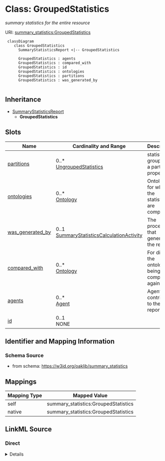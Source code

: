 # Class: GroupedStatistics
_summary statistics for the entire resource_




URI: [summary_statistics:GroupedStatistics](https://w3id.org/oaklib/summary_statistics.GroupedStatistics)


```{mermaid}
 classDiagram
    class GroupedStatistics
      SummaryStatisticsReport <|-- GroupedStatistics
      
      GroupedStatistics : agents
      GroupedStatistics : compared_with
      GroupedStatistics : id
      GroupedStatistics : ontologies
      GroupedStatistics : partitions
      GroupedStatistics : was_generated_by
      
```




## Inheritance
* [SummaryStatisticsReport](SummaryStatisticsReport.md)
    * **GroupedStatistics**



## Slots

| Name | Cardinality and Range | Description | Inheritance |
| ---  | --- | --- | --- |
| [partitions](partitions.md) | 0..* <br/> [UngroupedStatistics](UngroupedStatistics.md) | statistics grouped by a particular property | direct |
| [ontologies](ontologies.md) | 0..* <br/> [Ontology](Ontology.md) | Ontology for which the statistics are computed | [SummaryStatisticsReport](SummaryStatisticsReport.md) |
| [was_generated_by](was_generated_by.md) | 0..1 <br/> [SummaryStatisticsCalculationActivity](SummaryStatisticsCalculationActivity.md) | The process that generated the report | [SummaryStatisticsReport](SummaryStatisticsReport.md) |
| [compared_with](compared_with.md) | 0..* <br/> [Ontology](Ontology.md) | For diffs, the ontologies being compared against | [SummaryStatisticsReport](SummaryStatisticsReport.md) |
| [agents](agents.md) | 0..* <br/> [Agent](Agent.md) | Agents that contributed to the report | [SummaryStatisticsReport](SummaryStatisticsReport.md) |
| [id](id.md) | 0..1 <br/> NONE |  | [SummaryStatisticsReport](SummaryStatisticsReport.md) |







## Identifier and Mapping Information







### Schema Source


* from schema: https://w3id.org/oaklib/summary_statistics





## Mappings

| Mapping Type | Mapped Value |
| ---  | ---  |
| self | summary_statistics:GroupedStatistics |
| native | summary_statistics:GroupedStatistics |


## LinkML Source

<!-- TODO: investigate https://stackoverflow.com/questions/37606292/how-to-create-tabbed-code-blocks-in-mkdocs-or-sphinx -->

### Direct

<details>
```yaml
name: GroupedStatistics
description: summary statistics for the entire resource
from_schema: https://w3id.org/oaklib/summary_statistics
rank: 1000
is_a: SummaryStatisticsReport
attributes:
  partitions:
    name: partitions
    description: statistics grouped by a particular property
    comments:
    - For example, GO stats may be broken out by MF/BP/CC
    from_schema: https://w3id.org/oaklib/summary_statistics
    rank: 1000
    multivalued: true
    range: UngroupedStatistics
    inlined: true

```
</details>

### Induced

<details>
```yaml
name: GroupedStatistics
description: summary statistics for the entire resource
from_schema: https://w3id.org/oaklib/summary_statistics
rank: 1000
is_a: SummaryStatisticsReport
attributes:
  partitions:
    name: partitions
    description: statistics grouped by a particular property
    comments:
    - For example, GO stats may be broken out by MF/BP/CC
    from_schema: https://w3id.org/oaklib/summary_statistics
    rank: 1000
    multivalued: true
    alias: partitions
    owner: GroupedStatistics
    domain_of:
    - GroupedStatistics
    range: UngroupedStatistics
    inlined: true
  id:
    name: id
    description: Unique handle for this report
    from_schema: https://w3id.org/oaklib/summary_statistics
    rank: 1000
    alias: id
    owner: GroupedStatistics
    domain_of:
    - SummaryStatisticsReport
    - Ontology
    - Agent
    - ContributorRole
    range: string
    required: true
  ontologies:
    name: ontologies
    description: Ontology for which the statistics are computed
    from_schema: https://w3id.org/oaklib/summary_statistics
    rank: 1000
    multivalued: true
    alias: ontologies
    owner: GroupedStatistics
    domain_of:
    - SummaryStatisticsReport
    range: Ontology
    inlined: true
    inlined_as_list: true
  compared_with:
    name: compared_with
    description: For diffs, the ontologies being compared against
    from_schema: https://w3id.org/oaklib/summary_statistics
    rank: 1000
    multivalued: true
    alias: compared_with
    owner: GroupedStatistics
    domain_of:
    - SummaryStatisticsReport
    range: Ontology
    inlined: true
    inlined_as_list: true
  was_generated_by:
    name: was_generated_by
    description: The process that generated the report
    from_schema: https://w3id.org/oaklib/summary_statistics
    rank: 1000
    alias: was_generated_by
    owner: GroupedStatistics
    domain_of:
    - SummaryStatisticsReport
    range: SummaryStatisticsCalculationActivity
  agents:
    name: agents
    description: Agents that contributed to the report
    from_schema: https://w3id.org/oaklib/summary_statistics
    rank: 1000
    multivalued: true
    alias: agents
    owner: GroupedStatistics
    domain_of:
    - SummaryStatisticsReport
    range: Agent
    inlined: true
    inlined_as_list: true

```
</details>